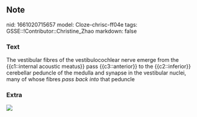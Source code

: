 ## Note
nid: 1661020715657
model: Cloze-chrisc-ff04e
tags: GSSE::!Contributor::Christine_Zhao
markdown: false

### Text
<div>
  <div>
    <div>
      <div>
        The vestibular fibres of the vestibulocochlear nerve emerge
        from the {{c1::internal acoustic meatus}} pass
        {{c3::anterior}} to the {{c2::inferior}} cerebellar
        peduncle of the medulla and synapse in the vestibular
        nuclei, many of whose fibres <i>pass back into</i> that
        peduncle
      </div>
    </div>
  </div>
</div>

### Extra
<img src="paste-1d471475cbe7621cba6c6b485533c3c43d4ffa12.jpg">
